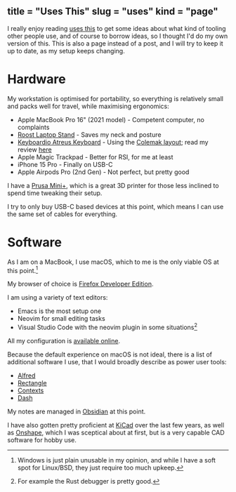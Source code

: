title = "Uses This"
slug = "uses"
kind = "page"
---
I really enjoy reading [uses this](https://usesthis.com/) to get some ideas about what kind of tooling other people use, and of course to borrow ideas, so I thought I'd do my own version of this. This is also a page instead of a post, and I will try to keep it up to date, as my setup keeps changing.

 # Hardware

My workstation is optimised for portability, so everything is relatively small and packs well for travel, while maximising ergonomics:

- Apple MacBook Pro 16" (2021 model) - Competent computer, no complaints
- [Roost Laptop Stand](https://www.therooststand.com/) - Saves my neck and posture
- [Keyboardio Atreus Keyboard](/posts/atreus/) - Using the [Colemak layout](https://colemak.com); read my review [here](/posts/atreus/)
- Apple Magic Trackpad - Better for RSI, for me at least
- iPhone 15 Pro - Finally on USB-C
- Apple Airpods Pro (2nd Gen) - Not perfect, but pretty good

I have a [Prusa Mini+](https://www.prusa3d.com/en/category/original-prusa-mini/), which is a great 3D printer for those less inclined to spend time tweaking their setup.

I try to only buy USB-C based devices at this point, which means I can use the same set of cables for everything.

# Software

As I am on a MacBook, I use macOS, which to me is the only viable OS at this point.[^1]

My browser of choice is [Firefox Developer Edition](https://mozilla.org/en_US/firefox/developer/).

I am using a variety of text editors:

- Emacs is the most setup one
- Neovim for small editing tasks
- Visual Studio Code with the neovim plugin in some situations[^2]

All my configuration is [available online](https://github.com/sulami/dotfiles).

Because the default experience on macOS is not ideal, there is a list of additional software I use, that I would broadly describe as power user tools:

- [Alfred](https://alfred.app/)
- [Rectangle](https://rectangleapp.com/)
- [Contexts](https://contexts.co/)
- [Dash](https://kapeli.com/dash)

My notes are managed in [Obsidian](https://obsidian.md) at this point.

I have also gotten pretty proficient at [KiCad](https://kicad.org/) over the last few years, as well as [Onshape](https://onshape.com/), which I was sceptical about at first, but is a very capable CAD software for hobby use.

[^1]: Windows is just plain unusable in my opinion, and while I have a soft spot for Linux/BSD, they just require too much upkeep.

[^2]: For example the Rust debugger is pretty good.
